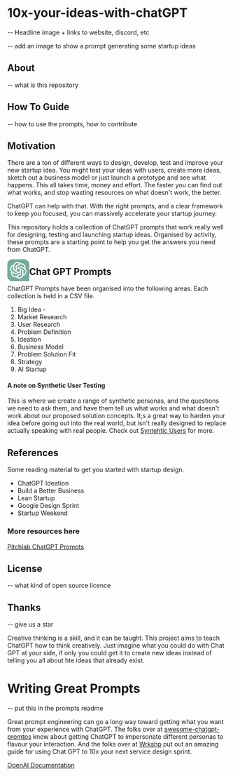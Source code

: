 # 10x-your-ideas-with-chatGPT
-- Headline image + links to website, discord, etc

-- add an image to show a prompt generating some startup ideas

## About
-- what is this repository

## How To Guide 
-- how to use the prompts, how to contribute 



## Motivation 
There are a ton of different ways to design, develop, test and improve your new startup idea. You might test your ideas with users, create more ideas, sketch out a business model or just launch a prototype and see what happens. This all takes time, money and effort. The faster you can find out what works, and stop wasting resources on what doesn't work, the better.  

ChatGPT can help with that. With the right prompts, and a clear framework to keep you focused, you can massively accelerate your startup journey.

This repository holds a collection of ChatGPT prompts that work really well for designing, testing and launching startup ideas. Organised by activity, these prompts are a starting point to help you get the answers you need from ChatGPT.


<img src="./Images/chatgpt.png" alt="ChatGPT Logo" width="50" height="50" align="left">

## Chat GPT Prompts 
ChatGPT Prompts have been organised into the following areas. Each collection is held in a CSV file.

1. Big Idea -
2. Market Research
3. User Research
4. Problem Definition
5. Ideation
6. Business Model
7. Problem Solution Fit
8. Strategy
9. AI Startup

#### A note on Synthetic User Testing  
This is where we create a range of synthetic personas, and the questions we need to ask them, and have them tell us what works and what doesn't work about our proposed solution concepts. It;s a great way to harden your idea before going out into the real world, but isn't really designed to replace actually speaking with real people. Check out [Syntehtic Users](https://www.syntheticusers.com/) for more.




## References 
Some reading material to get you started with startup design. 
- ChatGPT Ideation
- Build a Better Business
- Lean Startup
- Google Design Sprint
- Startup Weekend

### More resources here  
[Pitchlab ChatGPT Prompts](https://github.com/Pitchlab/ChatGPT-x-Ideation/blob/main/README.md)  

## License 
-- what kind of open source licence

## Thanks 
-- give us a star


Creative thinking is a skill, and it can be taught. This project aims to teach ChatGPT how to think creatively. Just imagine what you could do with Chat GPT at your side, if only you could get it to create new ideas instead of telling you all about hte ideas that already exist. 

# Writing Great Prompts 
-- put this in the prompts readme

Great prompt engineering can go a long way toward getting what you want from your experience with ChatGPT. The folks over at [awesome-chatgpt-promtps](https://github.com/f/awesome-chatgpt-prompts) know about getting ChatGPT to impersonate different personas to flavour your interaction. And the folks over at [Wrkshp](https://shop.wrkshp.tools/ebook-chatgpt-and-ideation-for-innovators) put out an amazing guide for using Chat GPT to 10x your next service design sprint. 


[OpenAI Documentation](https://platform.openai.com/docs/introduction/overview)   



